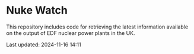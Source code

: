 # Nuke Watch

This repository includes code for retrieving the latest information available on the output of EDF nuclear power plants in the UK.

Last updated: 2024-11-16 14:11